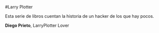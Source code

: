 #Larry Plotter

Esta serie de libros cuentan la historia de un hacker de los que hay pocos.

**Diego Prieto**, LarryPlotter Lover
